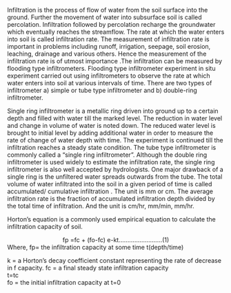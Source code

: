 Infiltration is the process of flow of water from the soil surface into the ground. Further the movement of water into subsurface soil is called percolation. Infiltration followed by percolation recharge the groundwater which eventually reaches the streamflow. The rate at which the water enters into soil is called infiltration rate. The measurement of infiltration rate is important in problems including runoff, irrigation, seepage, soil erosion, leaching, drainage and various others. Hence the measurement of the infiltration rate is of utmost importance .The infiltration can be measured by flooding type infiltrometers. Flooding type infiltrometer experiment in situ experiment carried out using infiltrometers to observe the rate at which water enters into soil at various intervals of time. There are two types of infiltrometer a) simple or tube type infiltrometer and b) double-ring infiltrometer.

Single ring infiltrometer is a metallic ring driven into ground up to a certain depth and filled with water till the marked level. The reduction in water level and change in volume of water is noted down. The reduced water level is brought to initial level by adding additional water in order to measure the rate of change of water depth with time. The experiment is continued till the infiltration reaches a steady state condition. The tube type infiltrometer is commonly called a “single ring infiltrometer”. Although the double ring infiltrometer is used widely to estimate the infiltration rate, the single ring infiltrometer is also well accepted by hydrologists. One major drawback of a single ring is the unfiltered water spreads outwards from the tube. The total volume of water infiltrated into the soil in a given period of time is called accumulated/ cumulative infiltration . The unit is mm or cm. The average infiltration rate is the fraction of accumulated infiltration depth divided by the total time of infiltration. And the unit is cm/hr, mm/min, mm/hr.

Horton’s equation is a commonly used empirical equation to calculate the infiltration capacity of soil.

<center>
fp =fc + (fo-fc) e-kt.........................(1)  
</center>
Where,
fp= the infiltration capacity at some time t(depth/time)

k = a Horton’s decay coefficient constant representing the rate of decrease in f capacity.
fc = a final steady state infiltration capacity  
t=tc  
fo = the initial infiltration capacity at t=0
